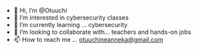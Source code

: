 
- 👋 Hi, I’m @Otuuchi
- 👀 I’m interested in cybersecurity classes
- 🌱 I’m currently learning ... cybersecurity 
- 💞️ I’m looking to collaborate with... teachers and hands-on jobs
- 📫 How to reach me ... otuuchineanneka@gmail.com

<!---
Otuuchi/Otuuchi is a ✨ special ✨ repository because its `README.md` (this file) appears on your GitHub profile.
You can click the Preview link to take a look at your changes.
--->
